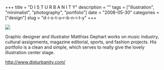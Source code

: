 +++
title = "D I S T U R B A N I T Y"
description = ""
tags = ["illustration", "minimalist", "photography", "portfolio"]
date = "2008-05-30"
categories = ["design"]
slug = "d-i-s-t-u-r-b-n-i-t-y"
+++


 

  <div id="screens-thumbs" class="clearfix">
    <div class="txt-center" id="design-submission"><a href="http://www.disturbanity.com/"><img id='bluga-thumbnail-1280' class='bluga-thumbnail large' src='//media.konigi.com/bluga/
wt483fe605cc436.jpg'/></a></div>  
  </div>   
<p>Graphic designer and illustrator Matthias Gephart works on music industry, cultural assignments, magazine editorial, sports, and fashion projects. His portfolio is a clean and simple, which serves to really give the lovely illustration center stage.</p>
<p><a href="http://www.disturbanity.com/">http://www.disturbanity.com/</a></p>





